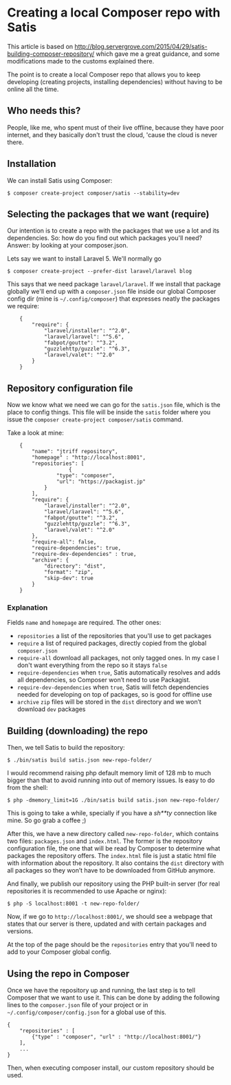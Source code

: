 # Creating a local Composer repo with Satis

This article is based on http://blog.servergrove.com/2015/04/29/satis-building-composer-repository/
which gave me a great guidance, and some modifications made to the customs explained there.

The point is to create a local Composer repo that allows you to keep developing (creating projects, 
installing dependencies) without having to be online all the time.

## Who needs this?

People, like me, who spent must of their live offline, because they have poor internet, and
they basically don't trust the cloud, 'cause the cloud is never there.

## Installation

We can install Satis using Composer:

    $ composer create-project composer/satis --stability=dev
    
## Selecting the packages that we want (require)

Our intention is to create a repo with the packages that we use a lot and its dependencies. So:
 how do you find out which packages you'll need? Answer: by looking at your composer.json.
 
Lets say we want to install Laravel 5. We'll normally go 
    
    $ composer create-project --prefer-dist laravel/laravel blog
    
This says that we need package `laravel/laravel`. If we install that package globally we'll end up with
a `composer.json` file inside our global Composer config dir (mine is `~/.config/composer`) that
expresses neatly the packages we require:

        {
            "require": {
                "laravel/installer": "^2.0",
                "laravel/laravel": "^5.6",
                "fabpot/goutte": "^3.2",
                "guzzlehttp/guzzle": "^6.3",
                "laravel/valet": "^2.0"
            }
        }


## Repository configuration file

Now we know what we need we can go for the `satis.json` file, which is the place to config things.
This file will be inside the `satis` folder where you issue the `composer create-project composer/satis`
command.

Take a look at mine:

        {
            "name": "jtriff repository",
            "homepage" : "http://localhost:8001",
            "repositories": [
                        {
                    "type": "composer",
                    "url": "https://packagist.jp"
                }
            ],
            "require": {
                "laravel/installer": "^2.0",
                "laravel/laravel": "^5.6",
                "fabpot/goutte": "^3.2",
                "guzzlehttp/guzzle": "^6.3",
                "laravel/valet": "^2.0"
            },
            "require-all": false,
            "require-dependencies": true,
            "require-dev-dependencies" : true,
            "archive": {
                "directory": "dist",
                "format": "zip",
                "skip-dev": true
            }
        }
        
### Explanation

Fields `name` and `homepage` are required. The other ones:

- `repositories` a list of the repositories that you'll use to get packages
- `require` a list of required packages, directly copied from the global `composer.json`
- `require-all` download all packages, not only tagged ones. In my case I don't want everything from 
the repo so it stays `false`
- `require-dependencies` when `true`, Satis automatically resolves and adds all dependencies, so Composer won’t need to use Packagist.
- `require-dev-dependencies` when `true`, Satis will fetch dependencies needed for developing on top
of packages, so is good for offline use
- `archive` `zip` files will be stored in the `dist` directory and we won’t download `dev` packages

## Building (downloading) the repo

Then, we tell Satis to build the repository:

    $ ./bin/satis build satis.json new-repo-folder/
       
I would recommend raising php default memory limit of 128 mb to much bigger than that to avoid running
into out of memory issues. Is easy to do from the shell:

    $ php -dmemory_limit=1G ./bin/satis build satis.json new-repo-folder/ 
    
This is going to take a while, specially if you have a *sh\*\*ty* connection like mine. 
So go grab a coffee ;)
    
After this, we have a new directory called `new-repo-folder`, which contains two files: 
`packages.json` and `index.html`. The former is the repository configuration file, 
the one that will be read by Composer to determine what packages the repository offers. 
The `index.html` file is just a static html file with information about the repository. 
It also contains the `dist` directory with all packages 
so they won’t have to be downloaded from GitHub anymore.

And finally, we publish our repository using the PHP built-in server
(for real repositories it is recommended to use Apache or nginx):

    $ php -S localhost:8001 -t new-repo-folder/

Now, if we go to `http://localhost:8001/`, we should see a webpage that states that our server is there,
updated and with certain packages and versions.

At the top of the page should be the `repositories` entry that you'll need to add to your Composer global
config.

## Using the repo in Composer

Once we have the repository up and running, the last step is to tell Composer that we want to use it. 
This can be done by adding the following lines to the `composer.json` file of your project or in 
`~/.config/composer/config.json` for a global use of this.

    {
        "repositories" : [
            {"type" : "composer", "url" : "http://localhost:8001/"}
        ],
        ...
    }
    
Then, when executing composer install, our custom repository should be used.
